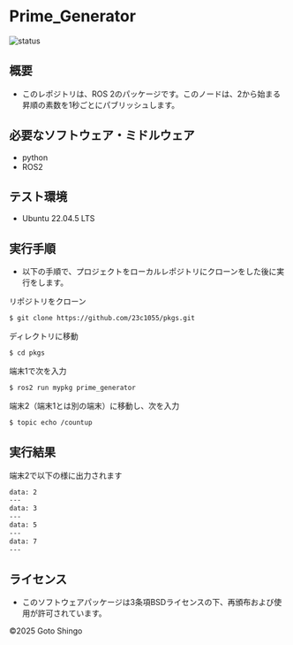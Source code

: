# Prime_Generator

![status](https://github.com/23c1055/task/actions/workflows/test.yml/badge.svg)
## 概要

- このレポジトリは、ROS 2のパッケージです。このノードは、2から始まる昇順の素数を1秒ごとにパブリッシュします。

## 必要なソフトウェア・ミドルウェア
- python
- ROS2

## テスト環境

 - Ubuntu 22.04.5 LTS


## 実行手順

- 以下の手順で、プロジェクトをローカルレポジトリにクローンをした後に実行をします。


リポジトリをクローン
```bash
$ git clone https://github.com/23c1055/pkgs.git
```
ディレクトリに移動
```bash
$ cd pkgs
```
端末1で次を入力
```bash
$ ros2 run mypkg prime_generator
```
端末2（端末1とは別の端末）に移動し、次を入力
```bash
$ topic echo /countup
```

## 実行結果
端末2で以下の様に出力されます
```bash
data: 2
---
data: 3
---
data: 5
---
data: 7
---
```

## ライセンス

- このソフトウェアパッケージは3条項BSDライセンスの下、再頒布および使用が許可されています。

©2025 Goto Shingo

